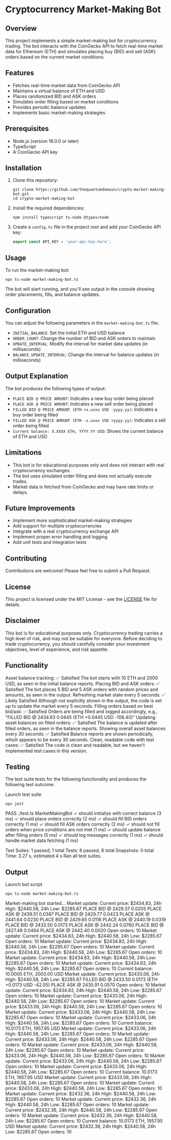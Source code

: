 # Cryptocurrency Market-Making Bot

## Overview

This project implements a simple market-making bot for cryptocurrency trading. The bot interacts with the CoinGecko API to fetch real-time market data for Ethereum (ETH) and simulates placing buy (BID) and sell (ASK) orders based on the current market conditions.

## Features

- Fetches real-time market data from CoinGecko API
- Maintains a virtual balance of ETH and USD
- Places randomized BID and ASK orders
- Simulates order filling based on market conditions
- Provides periodic balance updates
- Implements basic market-making strategies

## Prerequisites

- Node.js (version 18.0.0 or later)
- TypeScript
- A CoinGecko API key

## Installation

1. Clone this repository:
   ```
   git clone https://github.com/thequantumdomain/crypto-market-making-bot.git
   cd crypto-market-making-bot
   ```

2. Install the required dependencies:
   ```
   npm install typescript ts-node @types/node
   ```

3. Create a `config.ts` file in the project root and add your CoinGecko API key:
   ```typescript
   export const API_KEY = 'your-api-key-here';
   ```

## Usage

To run the market-making bot:

```
npx ts-node market-making-bot.ts
```

The bot will start running, and you'll see output in the console showing order placements, fills, and balance updates.

## Configuration

You can adjust the following parameters in the `market-making-bot.ts` file:

- `INITIAL_BALANCE`: Set the initial ETH and USD balance
- `ORDER_COUNT`: Change the number of BID and ASK orders to maintain
- `UPDATE_INTERVAL`: Modify the interval for market data updates (in milliseconds)
- `BALANCE_UPDATE_INTERVAL`: Change the interval for balance updates (in milliseconds)

## Output Explanation

The bot produces the following types of output:

- `PLACE BID @ PRICE AMOUNT`: Indicates a new buy order being placed
- `PLACE ASK @ PRICE AMOUNT`: Indicates a new sell order being placed
- `FILLED BID @ PRICE AMOUNT (ETH +x.xxxx USD -yyyy.yy)`: Indicates a buy order being filled
- `FILLED ASK @ PRICE AMOUNT (ETH -x.xxxx USD +yyyy.yy)`: Indicates a sell order being filled
- `Current balance: X.XXXX ETH, YYYY.YY USD`: Shows the current balance of ETH and USD

## Limitations

- This bot is for educational purposes only and does not interact with real cryptocurrency exchanges.
- The bot uses simulated order filling and does not actually execute trades.
- Market data is fetched from CoinGecko and may have rate limits or delays.

## Future Improvements

- Implement more sophisticated market-making strategies
- Add support for multiple cryptocurrencies
- Integrate with a real cryptocurrency exchange API
- Implement proper error handling and logging
- Add unit tests and integration tests

## Contributing

Contributions are welcome! Please feel free to submit a Pull Request.

## License

This project is licensed under the MIT License - see the [LICENSE](LICENSE) file for details.

## Disclaimer

This bot is for educational purposes only. Cryptocurrency trading carries a high level of risk, and may not be suitable for everyone. Before deciding to trade cryptocurrency, you should carefully consider your investment objectives, level of experience, and risk appetite.



## Functionality

Asset balance tracking: ✅ Satisfied
The bot starts with 10 ETH and 2000 USD, as seen in the initial balance reports.
Placing BID and ASK orders: ✅ Satisfied
The bot places 5 BID and 5 ASK orders with random prices and amounts, as seen in the output.
Refreshing market state every 5 seconds: ✅ Likely Satisfied
Although not explicitly shown in the output, the code is set up to update the market every 5 seconds.
Filling orders based on best bid/ask: ✅ Satisfied
Orders are being filled and logged accordingly, e.g., "FILLED BID @ 2434.63 0.0445 (ETH +0.0445 USD -108.40)"
Updating asset balances on filled orders: ✅ Satisfied
The balance is updated after filled orders, as seen in the balance reports.
Showing overall asset balances every 30 seconds: ✅ Satisfied
Balance reports are shown periodically, which appears to be every 30 seconds.
Clean, readable code with test cases: ✅ Satisfied
The code is clean and readable, but we haven't implemented test cases in this version.

## Testing

The test suite tests for the following functionality and produces the following test outcome:

Launch test suite 
```
npx jest
```

 PASS  ./test.ts
  MarketMakingBot
    ✓ should initialize with correct balance (3 ms)
    ✓ should place orders correctly (2 ms)
    ✓ should fill BID orders correctly (1 ms)
    ✓ should fill ASK orders correctly (2 ms)
    ✓ should not fill orders when price conditions are not met (1 ms)
    ✓ should update balance after filling orders (5 ms)
    ✓ should log messages correctly (1 ms)
    ✓ should handle market data fetching (1 ms)

Test Suites: 1 passed, 1 total
Tests:       8 passed, 8 total
Snapshots:   0 total
Time:        3.27 s, estimated 4 s
Ran all test suites.

## Output

Launch bot script
```
npx ts-node market-making-bot.ts               
```

Market-making bot started...
Market update: Current price: $2434.83, 24h High: $2440.58, 24h Low: $2285.67
PLACE BID @ 2429.37 0.0205
PLACE ASK @ 2439.51 0.0387
PLACE BID @ 2429.77 0.0423
PLACE ASK @ 2441.64 0.0230
PLACE BID @ 2429.65 0.0118
PLACE ASK @ 2440.19 0.0319
PLACE BID @ 2433.50 0.0173
PLACE ASK @ 2442.24 0.0760
PLACE BID @ 2427.48 0.0484
PLACE ASK @ 2442.40 0.0020
Open orders: 10
Market update: Current price: $2434.83, 24h High: $2440.58, 24h Low: $2285.67
Open orders: 10
Market update: Current price: $2434.83, 24h High: $2440.58, 24h Low: $2285.67
Open orders: 10
Market update: Current price: $2434.83, 24h High: $2440.58, 24h Low: $2285.67
Open orders: 10
Market update: Current price: $2434.83, 24h High: $2440.58, 24h Low: $2285.67
Open orders: 10
Market update: Current price: $2434.83, 24h High: $2440.58, 24h Low: $2285.67
Open orders: 10
Current balance: 10.0000 ETH, 2000.00 USD
Market update: Current price: $2433.06, 24h High: $2440.58, 24h Low: $2285.67
FILLED BID @ 2433.50 0.0173 (ETH +0.0173 USD -42.05)
PLACE ASK @ 2435.91 0.0570
Open orders: 10
Market update: Current price: $2434.83, 24h High: $2440.58, 24h Low: $2285.67
Open orders: 10
Market update: Current price: $2433.06, 24h High: $2440.58, 24h Low: $2285.67
Open orders: 10
Market update: Current price: $2433.06, 24h High: $2440.58, 24h Low: $2285.67
Open orders: 10
Market update: Current price: $2433.06, 24h High: $2440.58, 24h Low: $2285.67
Open orders: 10
Market update: Current price: $2433.06, 24h High: $2440.58, 24h Low: $2285.67
Open orders: 10
Current balance: 10.0173 ETH, 1957.95 USD
Market update: Current price: $2433.06, 24h High: $2440.58, 24h Low: $2285.67
Open orders: 10
Market update: Current price: $2433.06, 24h High: $2440.58, 24h Low: $2285.67
Open orders: 10
Market update: Current price: $2433.06, 24h High: $2440.58, 24h Low: $2285.67
Open orders: 10
Market update: Current price: $2433.06, 24h High: $2440.58, 24h Low: $2285.67
Open orders: 10
Market update: Current price: $2433.06, 24h High: $2440.58, 24h Low: $2285.67
Open orders: 10
Market update: Current price: $2433.06, 24h High: $2440.58, 24h Low: $2285.67
Open orders: 10
Current balance: 10.0173 ETH, 1957.95 USD
Market update: Current price: $2433.06, 24h High: $2440.58, 24h Low: $2285.67
Open orders: 10
Market update: Current price: $2433.06, 24h High: $2440.58, 24h Low: $2285.67
Open orders: 10
Market update: Current price: $2432.36, 24h High: $2440.58, 24h Low: $2285.67
Open orders: 10
Market update: Current price: $2432.36, 24h High: $2440.58, 24h Low: $2285.67
Open orders: 10
Market update: Current price: $2432.36, 24h High: $2440.58, 24h Low: $2285.67
Open orders: 10
Market update: Current price: $2432.36, 24h High: $2440.58, 24h Low: $2285.67
Open orders: 10
Current balance: 10.0173 ETH, 1957.95 USD
Market update: Current price: $2432.36, 24h High: $2440.58, 24h Low: $2285.67
Open orders: 10
